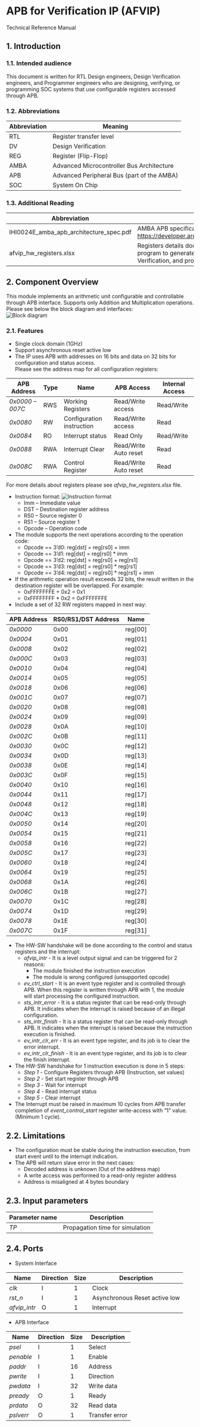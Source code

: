 # APB for Verification IP (AFVIP)
Technical Reference Manual
## 1. Introduction
### 1.1. Intended audience
This document is written for RTL Design engineers, Design Verification engineers, and Programmer
engineers who are designing, verifying, or programming SOC systems that use configurable registers
accessed through APB.
### 1.2. Abbreviations
| **Abbreviation** | **Meaning**                                |
|------------------|--------------------------------------------|
| RTL              | Register transfer level                    |
| DV               | Design Verification                        |
| REG              | Register (Flip-Flop)                       |
| AMBA             | Advanced Microcontroller Bus Architecture  |
| APB              | Advanced Peripheral Bus (part of the AMBA) |
| SOC              | System On Chip                             |
### 1.3. Additional Reading
| **Abbreviation**                        | **Meaning**                                                                                                                |
|-----------------------------------------|----------------------------------------------------------------------------------------------------------------------------|
| IHI0024E_amba_apb_architecture_spec.pdf | AMBA APB specifications: https://developer.arm.com/documentation/ihi0024/e                                                 |
| afvip_hw_registers.xlsx                 | Registers details document used by a Python program to generate necessary files for Design, Verification, and programming. |
## 2. Component Overview
This module implements an arithmetic unit configurable and controllable through APB interface. Supports only Addition and Multiplication operations.\
Please see below the block diagram and interfaces:\
![Block diagram](https://lh3.googleusercontent.com/drive-viewer/AEYmBYTH_GwIJfZIent8Y48YU0gapYGq3xsuoMAYffp98KcHljtOmw10AEwaZe_EdoudI0LfkehK8pVPl888K8m-RJsNV1aE=s1600)
### 2.1. Features
* Single clock domain (1GHz)
* Support asynchronous reset active low
* The IP uses APB with addresses on 16 bits and data on 32 bits for configuration and status access.\
Please see the address map for all configuration registers:

| **APB Address** | **Type** | **Name**                  | **APB Access**        | **Internal Access** |
|-----------------|----------|---------------------------|-----------------------|---------------------|
| _0x0000 – 007C_ | RWS      | Working Registers         | Read/Write access     | Read/Write          |
| _0x0080_        | RW       | Configuration instruction | Read/Write access     | Read                |
| _0x0084_        | RO       | Interrupt status          | Read Only             | Read/Write          |
| _0x0088_        | RWA      | Interrupt Clear           | Read/Write Auto reset | Read                |
| _0x008C_        | RWA      | Control Register          | Read/Write Auto reset | Read                |

For more details about registers please see _afvip_hw_registers.xlsx_ file.
* Instruction format:
![Instruction format](https://lh3.googleusercontent.com/drive-viewer/AEYmBYRz85QWBxq4JdUiNmHXwYp6PnxgdRiP3UiObGS1LdFq-QG4rGIjDZVyJ3oOPLNiaY36uyOH7C5_F7iiC64jLH_FtqlZcQ=s1600)
  * Imm – Immediate value
  * DST – Destination register address
  * RS0 – Source register 0
  * RS1 – Source register 1
  * Opcode – Operation code
* The module supports the next operations according to the operation code:
  * Opcode == 3’d0: reg[dst] = reg[rs0] + imm
  * Opcode == 3’d1: reg[dst] = reg[rs0] * imm
  * Opcode == 3’d2: reg[dst] = reg[rs0] + reg[rs1]
  * Opcode == 3’d3: reg[dst] = reg[rs0] * reg[rs1]
  * Opcode == 3’d4: reg[dst] = reg[rs0] * reg[rs1] + imm
* If the arithmetic operation result exceeds 32 bits, the result written in the destination register will be overlapped. For example:
  * 0xFFFFFFFE + 0x2 = 0x1
  * 0xFFFFFFFF * 0x2 = 0xFFFFFFFE
* Include a set of 32 RW registers mapped in next way:

| **APB Address** | **RS0/RS1/DST Address** | **Name** |
|-----------------|-------------------------|----------|
| _0x0000_        | 0x00                    | reg[00]  |
| _0x0004_        | 0x01                    | reg[01]  |
| _0x0008_        | 0x02                    | reg[02]  |
| _0x000C_        | 0x03                    | reg[03]  |
| _0x0010_        | 0x04                    | reg[04]  |
| _0x0014_        | 0x05                    | reg[05]  |
| _0x0018_        | 0x06                    | reg[06]  |
| _0x001C_        | 0x07                    | reg[07]  |
| _0x0020_        | 0x08                    | reg[08]  |
| _0x0024_        | 0x09                    | reg[09]  |
| _0x0028_        | 0x0A                    | reg[10]  |
| _0x002C_        | 0x0B                    | reg[11]  |
| _0x0030_        | 0x0C                    | reg[12]  |
| _0x0034_        | 0x0D                    | reg[13]  |
| _0x0038_        | 0x0E                    | reg[14]  |
| _0x003C_        | 0x0F                    | reg[15]  |
| _0x0040_        | 0x10                    | reg[16]  |
| _0x0044_        | 0x11                    | reg[17]  |
| _0x0048_        | 0x12                    | reg[18]  |
| _0x004C_        | 0x13                    | reg[19]  |
| _0x0050_        | 0x14                    | reg[20]  |
| _0x0054_        | 0x15                    | reg[21]  |
| _0x0058_        | 0x16                    | reg[22]  |
| _0x005C_        | 0x17                    | reg[23]  |
| _0x0060_        | 0x18                    | reg[24]  |
| _0x0064_        | 0x19                    | reg[25]  |
| _0x0068_        | 0x1A                    | reg[26]  |
| _0x006C_        | 0x1B                    | reg[27]  |
| _0x0070_        | 0x1C                    | reg[28]  |
| _0x0074_        | 0x1D                    | reg[29]  |
| _0x0078_        | 0x1E                    | reg[30]  |
| _0x007C_        | 0x1F                    | reg[31]  |

* The HW-SW handshake will be done according to the control and status registers and the interrupt:
  * _afvip_intr_ - It is a level output signal and can be triggered for 2 reasons:
    * The module finished the instruction execution
    * The module is wrong configured (unsupported opcode)
  * _ev_ctrl_start_ - It is an event type register and is controlled through APB. When this register is written through APB with 1, the module will start processing the configured instruction.
  * _sts_intr_error_ - It is a status register that can be read-only through APB. It indicates when the interrupt is raised because of an illegal configuration.
  * _sts_intr_finish_ - It is a status register that can be read-only through APB. It indicates when the interrupt is raised because the instruction execution is finished.
  * _ev_intr_clr_err_ - It is an event type register, and its job is to clear the error interrupt.
  * _ev_intr_clr_finish_ - It is an event type register, and its job is to clear the finish interrupt.
* The HW-SW handshake for 1 instruction execution is done in 5 steps:
  * _Step 1_ - Configure Registers through APB (Instruction, set values)
  * _Step 2_ - Set start register through APB
  * _Step 3_ - Wait for interrupt
  * _Step 4_ - Read interrupt status
  * _Step 5_ - Clear interrupt
* The Interrupt must be raised in maximum 10 cycles from APB transfer completion of _event_control_start_ register write-access with “1” value. (Minimum 1 cycle).

## 2.2. Limitations
* The configuration must be stable during the instruction execution, from start event until to the interrupt indication.
* The APB will return slave error in the next cases:
  * Decoded address is unknown (Out of the address map)
  * A write access was performed to a read-only register address
  * Address is misaligned at 4 bytes boundary

## 2.3. Input parameters

| **Parameter name** | **Description**                 |
|--------------------|---------------------------------|
| _TP_               | Propagation time for simulation |

## 2.4. Ports
* System Interface

| **Name**     | **Direction** | **Size** | **Description**               |
|--------------|---------------|----------|-------------------------------|
| _clk_        | I             | 1        | Clock                         |
| _rst_n_      | I             | 1        | Asynchronous Reset active low |
| _afvip_intr_ | O             | 1        | Interrupt                     |

* APB Interface

| **Name**  | **Direction** | **Size** | **Description** |
|-----------|---------------|----------|-----------------|
| _psel_    | I             | 1        | Select          |
| _penable_ | I             | 1        | Enable          |
| _paddr_   | I             | 16       | Address         |
| _pwrite_  | I             | 1        | Direction       |
| _pwdata_  | I             | 32       | Write data      |
| _pready_  | O             | 1        | Ready           |
| _prdata_  | O             | 32       | Read data       |
| _pslverr_ | O             | 1        | Transfer error  |

  
